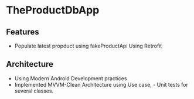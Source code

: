 # TheProductDbApp
## Features 
- Populate latest propduct using fakeProductApi Using Retrofit
## Architecture   
- Using Modern Android Development practices 
- Implemented MVVM-Clean Architecture using Use case,   - Unit tests for several classes.
